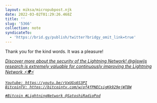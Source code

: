 ```yaml
---
layout: miksa/micropubpost.njk
date: 2022-03-02T01:29:26.468Z
title: ''
slug: '5366'
collection: note
syndicateTo:
  - 'https://brid.gy/publish/twitter?bridgy_omit_link=true'
---
```

Thank you for the kind words. It was a pleasure!

<cite class="h-cite u-quotation-of">
  <a class="u-url" href="https://twitter.com/edazcona/status/1498721507761172485">
    Discover more about the security of the Lightning Network!
    @gijswijs research is extremely valuable for continuously improving the Lightning Network ⚡️🌍⚡️

    Youtube: https://youtu.be/rVxUGs6S3PI
    BitcoinTV: https://bitcointv.com/w/of4fPNECsigKk929ejWTBW

    #Bitcoin #LightningNetwork @SatoshiRadioPod
  </a>
</cite>
